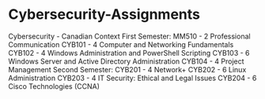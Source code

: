 # Cybersecurity-Assignments
Cybersecurity - Canadian Context
First Semester:
MM510 - 2 Professional Communication
CYB101 - 4 Computer and Networking Fundamentals
CYB102 - 4 Windows Administration and PowerShell Scripting
CYB103 - 6 Windows Server and Active Directory Administration
CYB104 - 4 Project Management
Second Semester:
CYB201 - 4 Network+
CYB202 - 6 Linux Administration
CYB203 - 4 IT Security: Ethical and Legal Issues
CYB204 - 6 Cisco Technologies (CCNA)
